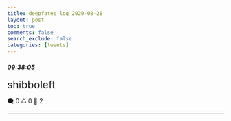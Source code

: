 ```yaml
---
title: deepfates log 2020-08-28
layout: post
toc: true
comments: false
search_exclude: false
categories: [tweets]
---
```



#### <a href = "https://twitter.com/deepfates/status/1299370678722981889">*09:38:05*</a>

<font size="5">shibboleft</font>



🗨️ 0 ♺ 0 🤍  2   

---
    
            

